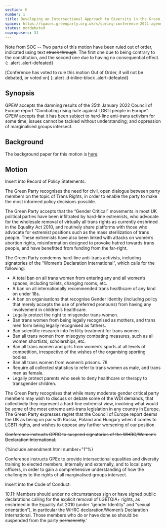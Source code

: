 ```yaml
---
section: G
number: 1
title: Developing an Intersectional Approach to Diversity in the Green Party
spaces: https://spaces.greenparty.org.uk/s/spring-conference-2021-agenda-forum2/?contentId=78245
status: notdebated
coproposers: 31
---
```

Note from SOC -- Two parts of this motion have been ruled out of
order, indicated using text ~~struck through~~. The
first one due to being contrary to the constitution, and
the second one due to having no consequential effect.
{: .alert .alert-defeated}

[Conference has voted to rule this motion Out of Order, it will not be debated, or voted on]
{:.alert .d-inline-block .alert-defeated}

## Synopsis

GPEW accepts the damning results of the 25th January
2022 Council of Europe report “Combating rising hate
against LGBTI people in Europe”. GPEW accepts that it has
been subject to hard-line anti-trans activism for some
time; issues cannot be tackled without understanding; and
oppression of marginalised groups intersect.

## Background

The background paper for this motion is
[here](https://tinyurl.com/intersectional-approach).

## Motion

Insert into Record of Policy Statements:

The Green Party recognises the need for civil, open
dialogue between party members on the topic of Trans
Rights, in order to enable the party to make the most
informed policy decisions possible.

The Green Party accepts that the “Gender Critical”
movements in most UK political parties have been
infiltrated by hard-line extremists, who advocate for the
wholesale removal of virtually all trans rights as currently
enshrined in the Equality Act 2010, and routinely share
platforms with those who advocate for extremist positions
such as the mass sterilization of trans people. These
extremists have also been linked with attacks on women’s
abortion rights, misinformation designed to provoke hatred
towards trans people, and have benefitted from funding
from the far-right.

The Green Party condemns hard-line anti-trans activists,
including signatories of the “Women’s Declaration
International”, which calls for the following:

* A total ban on all trans women from entering any
and all women’s spaces, including toilets,
changing rooms, etc.
* A ban on all internationally recommended trans
healthcare of any kind on under 18s.
* A ban on organisations that recognise Gender
Identity (including policy that merely accepts the
use of preferred pronouns) from having any
involvement in children’s healthcare.
* Legally protect the right to misgender trans
women.
* Ban trans women from being legally recognised as
mothers, and trans men form being legally
recognised as fathers.
* Ban scientific research into fertility treatment for
trans women.
* Ban all trans women from misogyny combating
measures, such as all women shortlists,
scholarships, etc.
* Ban all trans women and girls from women’s
sports at all levels of competition, irrespective of
the wishes of the organising sporting bodies.
* Ban all trans women from women’s prisons.
78
* Require all collected statistics to refer to trans
women as male, and trans men as female.
* Legally protect parents who seek to deny
healthcare or therapy to transgender children.

The Green Party recognises that while many moderate
gender critical party members may wish to discuss or
debate some of the WDI demands, that collectively they
represent a hard-line extremist view, involving what would
be some of the most extreme anti-trans legislation in any
country in Europe. The Green Party expresses regret that
the Council of Europe report deems the UK as being on par
with Russia, Poland and Hungary when it comes to LGBTI
rights, and wishes to oppose any further worsening of our
position.


~~Conference instructs GPRC to suspend
signatories of the WHRC/Women’s Declaration
International.~~

{%include amendment.html number="1"%}

Conference instructs GPEx to provide intersectional
equalities and diversity training to elected members,
internally and externally, and to local party officers, in order
to gain a comprehensive understanding of how the
challenges to the rights of all marginalised groups intersect.

Insert into the Code of Conduct:

10.11: Members should under no circumstances sign or
have signed public declarations calling for the explicit
removal of LGBTQIA+ rights, as enshrined in the Equality
Act 2010 (under “gender Identity” and “sexual
orientation”), in particular the WHRC declaration/Women’s
Declaration International. Those members who do or have
done so should be suspended from the party ~~permanently~~.'
